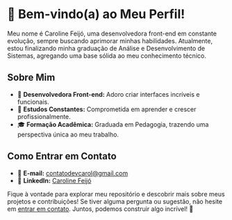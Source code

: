 # 👋 Bem-vindo(a) ao Meu Perfil!

Meu nome é Caroline Feijó, uma desenvolvedora front-end em constante evolução, sempre buscando aprimorar minhas habilidades. 
Atualmente, estou finalizando minha graduação  de Análise e Desenvolvimento de Sistemas, agregando uma base sólida ao meu conhecimento técnico.

## Sobre Mim

- 🔭 **Desenvolvedora Front-end:** Adoro criar interfaces incríveis e funcionais.
- 🌱 **Estudos Constantes:** Comprometida em aprender e crescer profissionalmente.
- 🎓 **Formação Acadêmica:** Graduada em Pedagogia, trazendo uma perspectiva única ao meu trabalho.

## Como Entrar em Contato

- 📧 **E-mail:** [contatodevcarol@gmail.com](mailto:contatodevcarol@gmail.com)
- 🔗 **LinkedIn:** [Caroline Feijó](https://www.linkedin.com/in/caroline-feij%C3%B3-26225a236/)

Fique à vontade para explorar meu repositório e descobrir mais sobre meus projetos e contribuições! Se tiver alguma pergunta ou sugestão, não hesite em [entrar em contato](mailto:contatodevcarol@gmail.com). Juntos, podemos construir algo incrível! 🚀
